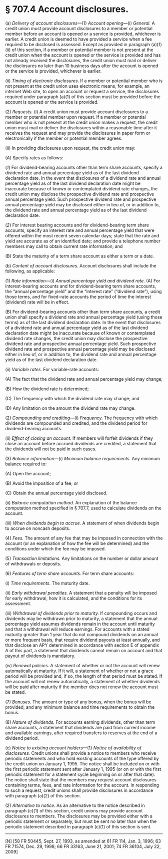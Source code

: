 # § 707.4   Account disclosures.

(a) *Delivery of account disclosures*—(1) *Account opening*—(i) *General.* A credit union must provide account disclosures to a member or potential member before an account is opened or a service is provided, whichever is earlier. A credit union is deemed to have provided a service when a fee required to be disclosed is assessed. Except as provided in paragraph (a)(1)(ii) of this section, if a member or potential member is not present at the credit union when the account is opened or the service is provided and has not already received the disclosures, the credit union must mail or deliver the disclosures no later than 10 business days after the account is opened or the service is provided, whichever is earlier.


(ii) *Timing of electronic disclosures.* If a member or potential member who is not present at the credit union uses electronic means, for example, an internet Web site, to open an account or request a service, the disclosures required under paragraph (a)(1) of this section must be provided before the account is opened or the service is provided.


(2) *Requests.* (i) A credit union must provide account disclosures to a member or potential member upon request. If a member or potential member who is not present at the credit union makes a request, the credit union must mail or deliver the disclosures within a reasonable time after it receives the request and may provide the disclosures in paper form or electronically if the member or potential member agrees.


(ii) In providing disclosures upon request, the credit union may: 


(A) Specify rates as follows: 


(*1*) For dividend-bearing accounts other than term share accounts, specify a dividend rate and annual percentage yield as of the last dividend declaration date. In the event that disclosures of a dividend rate and annual percentage yield as of the last dividend declaration date might be inaccurate because of known or contemplated dividend rate changes, the credit union may disclose the prospective dividend rate and prospective annual percentage yield. Such prospective dividend rate and prospective annual percentage yield may be disclosed either in lieu of, or in addition to, the dividend rate and annual percentage yield as of the last dividend declaration date. 


(*2*) For interest bearing accounts and for dividend-bearing term share accounts, specify an interest rate and annual percentage yield that were offered within the most recent seven calendar days; state that the rate and yield are accurate as of an identified date; and provide a telephone number members may call to obtain current rate information; and 


(B) State the maturity of a term share account as either a term or a date.


(b) *Content of account disclosures.* Account disclosures shall include the following, as applicable: 


(1) *Rate information*—(i) *Annual percentage yield and dividend rate.* (A) For interest-bearing accounts and for dividend-bearing term share accounts, the “annual percentage yield” and the “interest rate” (“dividend rate”), using those terms, and for fixed-rate accounts the period of time the interest (dividend) rate will be in effect. 


(B) For dividend-bearing accounts other than term share accounts, a credit union shall specify a dividend rate and annual percentage yield (using those terms) as of the last dividend declaration date. In the event that disclosures of a dividend rate and annual percentage yield as of the last dividend declaration date might be inaccurate because of known or contemplated dividend rate changes, the credit union may disclose the prospective dividend rate and prospective annual percentage yield. Such prospective dividend rate and prospective annual percentage yield may be disclosed either in lieu of, or in addition to, the dividend rate and annual percentage yield as of the last dividend declaration date. 


(ii) *Variable rates.* For variable-rate accounts: 


(A) The fact that the dividend rate and annual percentage yield may change; 


(B) How the dividend rate is determined; 


(C) The frequency with which the dividend rate may change; and 


(D) Any limitation on the amount the dividend rate may change. 


(2) *Compounding and crediting*—(i) *Frequency.* The frequency with which dividends are compounded and credited, and the dividend period for dividend-bearing accounts. 


(ii) *Effect of closing an account.* If members will forfeit dividends if they close an account before accrued dividends are credited, a statement that the dividends will not be paid in such cases. 


(3) *Balance information*—(i) *Minimum balance requirements.* Any minimum balance required to: 


(A) Open the account; 


(B) Avoid the imposition of a fee; or 


(C) Obtain the annual percentage yield disclosed.


(ii) *Balance computation method.* An explanation of the balance computation method specified in § 707.7, used to calculate dividends on the account. 


(iii) *When dividends begin to accrue.* A statement of when dividends begin to accrue on noncash deposits. 


(4) *Fees.* The amount of any fee that may be imposed in connection with the account (or an explanation of how the fee will be determined) and the conditions under which the fee may be imposed. 


(5) *Transaction limitations.* Any limitations on the number or dollar amount of withdrawals or deposits. 


(6) *Features of term share accounts.* For term share accounts: 


(i) *Time requirements.* The maturity date. 


(ii) *Early withdrawal penalties.* A statement that a penalty will be imposed for early withdrawal, how it is calculated, and the conditions for its assessment. 


(iii) *Withdrawal of dividends prior to maturity.* If compounding occurs and dividends may be withdrawn prior to maturity, a statement that the annual percentage yield assumes dividends remain in the account until maturity and that a withdrawal will reduce earnings. For accounts with a stated maturity greater than 1 year that do not compound dividends on an annual or more frequent basis, that require dividend payouts at least annually, and that disclose an APY determined in accordance with section E of appendix A of this part, a statement that dividends cannot remain on account and that payout of dividends is mandatory.


(iv) *Renewal policies.* A statement of whether or not the account will renew automatically at maturity. If it will, a statement of whether or not a grace period will be provided and, if so, the length of that period must be stated. If the account will not renew automatically, a statement of whether dividends will be paid after maturity if the member does not renew the account must be stated. 


(7) *Bonuses.* The amount or type of any bonus, when the bonus will be provided, and any minimum balance and time requirements to obtain the bonus. 


(8) *Nature of dividends.* For accounts earning dividends, other than term share accounts, a statement that dividends are paid from current income and available earnings, after required transfers to reserves at the end of a dividend period.


(c) *Notice to existing account holders*—(1) *Notice of availability of disclosures.* Credit unions shall provide a notice to members who receive periodic statements and who hold existing accounts of the type offered by the credit union on January 1, 1995. The notice shall be included on or with the first periodic statement sent after January 1, 1995 (or on or with the first periodic statement for a statement cycle beginning on or after that date). The notice shall state that the members may request account disclosures containing terms, fees, and rate information for the account. In responding to such a request, credit unions shall provide disclosures in accordance with paragraph (a)(2) of this section.


(2) *Alternative to notice.* As an alternative to the notice described in paragraph (c)(1) of this section, credit unions may provide account disclosures to members. The disclosures may be provided either with a periodic statement or separately, but must be sent no later than when the periodic statement described in paragraph (c)(1) of this section is sent.



---

[N] [58 FR 50445, Sept. 27, 1993, as amended at 61 FR 114, Jan. 3, 1996; 63 FR 71574, Dec. 29, 1998; 66 FR 33163, June 21, 2001; 74 FR 36104, July 22, 2009]





